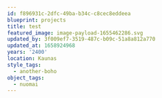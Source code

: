 ```yaml
---
id: f896931c-2dfc-49ba-b34c-c8cec8eddeea
blueprint: projects
title: test
featured_image: image-payload-1655462286.svg
updated_by: 3f009ef7-3519-487c-b09c-51a8a812a770
updated_at: 1658924968
years: '2400'
location: Kaunas
style_tags:
  - another-boho
object_tags:
  - nuomai
---
```

